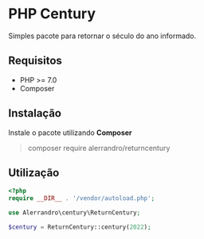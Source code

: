 # PHP Century

Simples pacote para retornar o século do ano informado.

## Requisitos 
- PHP >= 7.0
- Composer

## Instalação
Instale o pacote utilizando **Composer**
> composer require alerrandro/returncentury


## Utilização
```php
<?php
require __DIR__ . '/vendor/autoload.php';

use Alerrandro\century\ReturnCentury;

$century = ReturnCentury::century(2022);
```


